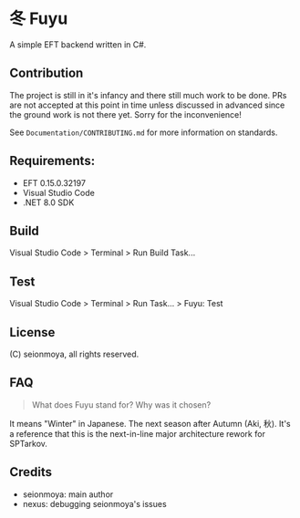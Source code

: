 # 冬 Fuyu

A simple EFT backend written in C#.

## Contribution

The project is still in it's infancy and there still much work to be done.
PRs are not accepted at this point in time unless discussed in advanced since the ground work is not there yet.
Sorry for the inconvenience!

See `Documentation/CONTRIBUTING.md` for more information on standards.

## Requirements:

- EFT 0.15.0.32197
- Visual Studio Code
- .NET 8.0 SDK

## Build

Visual Studio Code > Terminal > Run Build Task...

## Test

Visual Studio Code > Terminal > Run Task... > Fuyu: Test

## License

(C) seionmoya, all rights reserved.

## FAQ

> What does Fuyu stand for? Why was it chosen?

It means "Winter" in Japanese. The next season after Autumn (Aki, 秋).
It's a reference that this is the next-in-line major architecture rework for
SPTarkov.

## Credits

- seionmoya: main author
- nexus: debugging seionmoya's issues
